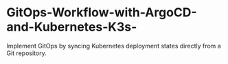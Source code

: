 # GitOps-Workflow-with-ArgoCD-and-Kubernetes-K3s-
Implement GitOps by syncing Kubernetes deployment states directly from a Git repository.
